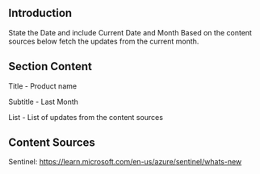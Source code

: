 ## Introduction

State the Date and include Current Date and Month
Based on the content sources below fetch the updates from the current month. 

## Section Content

Title - Product name

Subtitle - Last Month

List - List of updates from the content sources

## Content Sources

Sentinel: https://learn.microsoft.com/en-us/azure/sentinel/whats-new
